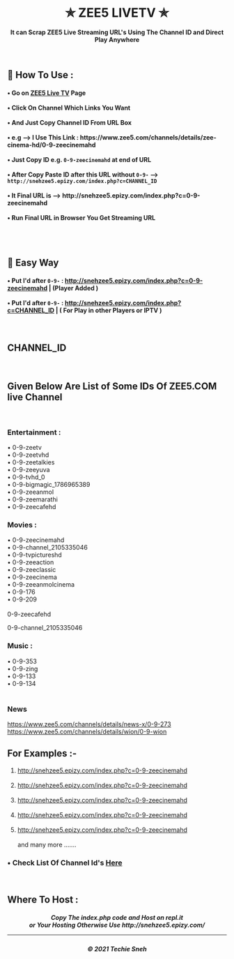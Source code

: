 <h1 align="center"> ✯ ZEE5 LIVETV ✯ </h1>

<p align="center"><b>It can Scrap ZEE5 Live Streaming URL's Using The Channel ID and Direct Play Anywhere</b></p><br>

<h2>🍁 How To Use : </h2>

<h4>
• Go on <a href="https://www.zee5.com/channels">ZEE5 Live TV</a> Page <br><br>
• Click On Channel Which Links You Want <br><br>
• And Just Copy Channel ID From URL Box <br><br>
• e.g --> I Use This Link : https://www.zee5.com/channels/details/zee-cinema-hd/0-9-zeecinemahd <br><br>
• Just Copy ID e.g. <code>0-9-zeecinemahd</code> at end of URL <br><br>
  • After Copy Paste ID after this URL without <code>0-9-</code> --> <code>http://snehzee5.epizy.com/index.php?c=CHANNEL_ID</code> <br><br>
• It Final URL is --> http://snehzee5.epizy.com/index.php?c=0-9-zeecinemahd <br><br>
• Run Final URL in Browser You Get Streaming URL <br>
</h4>
<br><br>

## 🍃 Easy Way

<h4>
  
• Put I'd after <code>0-9-</code> : http://snehzee5.epizy.com/index.php?c=0-9-zeecinemahd |  (Player Added )<br><br>
• Put I'd after <code>0-9-</code> : http://snehzee5.epizy.com/index.php?c=CHANNEL_ID  |  ( For Play in other Players or IPTV )
  
  </h4><br>

## CHANNEL_ID 

<br>

## Given Below Are List of Some IDs Of ZEE5.COM live Channel

<br>

### Entertainment :

• 0-9-zeetv <br>
• 0-9-zeetvhd <br>
• 0-9-zeetalkies <br>
• 0-9-zeeyuva <br>
• 0-9-tvhd_0 <br>
• 0-9-bigmagic_1786965389 <br>
• 0-9-zeeanmol <br>
• 0-9-zeemarathi <br>
• 0-9-zeecafehd


### Movies :

• 0-9-zeecinemahd <br>
• 0-9-channel_2105335046 <br>
• 0-9-tvpictureshd <br>
• 0-9-zeeaction <br>
• 0-9-zeeclassic <br>
• 0-9-zeecinema <br>
• 0-9-zeeanmolcinema <br>
• 0-9-176 <br>
• 0-9-209  <br><br>
  0-9-zeecafehd
	
  0-9-channel_2105335046

### Music :

• 0-9-353 <br>
• 0-9-zing <br>
• 0-9-133 <br>
• 0-9-134  <br><br>


### News

https://www.zee5.com/channels/details/news-x/0-9-273
https://www.zee5.com/channels/details/wion/0-9-wion

  
## For Examples :-

1. http://snehzee5.epizy.com/index.php?c=0-9-zeecinemahd <br><br>
2. http://snehzee5.epizy.com/index.php?c=0-9-zeecinemahd <br><br>
3. http://snehzee5.epizy.com/index.php?c=0-9-zeecinemahd <br><br>
4. http://snehzee5.epizy.com/index.php?c=0-9-zeecinemahd <br><br>
5. http://snehzee5.epizy.com/index.php?c=0-9-zeecinemahd <br><br>
and many more .......
 
  

<h3>• Check List Of Channel Id's <a href="Channel_IDs.md">Here</a></h3>
<br>

<h2> Where To Host : </h2>

<h5 align="center"> Copy The index.php code and Host on repl.it <br> or Your Hosting Otherwise Use http://snehzee5.epizy.com/
  
  
---
<h5 align='center'>© 2021 Techie Sneh</h5>

